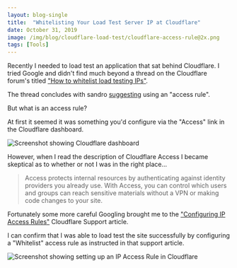 ```yaml
---
layout: blog-single
title:  "Whitelisting Your Load Test Server IP at Cloudflare"
date: October 31, 2019
image: /img/blog/cloudflare-load-test/cloudflare-access-rule@2x.png
tags: [Tools]
---
```


Recently I needed to load test an application that sat behind Cloudflare. I tried Google and didn't find much beyond a thread on the Cloudflare forum's titled ["How to whitelist load testing IPs"](https://community.cloudflare.com/t/how-to-whitelist-load-testing-ips/51007).

The thread concludes with sandro [suggesting](https://community.cloudflare.com/t/how-to-whitelist-load-testing-ips/51007/4) using an "access rule".

<!-- excerpt_separator -->

But what is an access rule?

At first it seemed it was something you'd configure via the "Access" link in the Cloudflare dashboard.

<img
  class="rounded shadow"
  src="/img/blog/cloudflare-load-test/cloudflare-dashboard@1x.png"
  srcset="/img/blog/cloudflare-load-test/cloudflare-dashboard@1x.png 1x, /img/blog/cloudflare-load-test/cloudflare-dashboard@2x.png 2x"
  alt="Screenshot showing Cloudflare dashboard">

However, when I read the description of Cloudflare Access I became skeptical as to whether or not I was in the right place...

> Access protects internal resources by authenticating against identity providers you already use. With Access, you can control which users and groups can reach sensitive materials without a VPN or making code changes to your site.
 
Fortunately some more careful Googling brought me to the ["Configuring IP Access Rules"](https://support.cloudflare.com/hc/en-us/articles/217074967-Configuring-IP-Access-Rules) Cloudflare Support article.

I can confirm that I was able to load test the site successfully by configuring a "Whitelist" access rule as instructed in that support article. 

<img
  class="rounded shadow"
  src="/img/blog/cloudflare-load-test/cloudflare-access-rule@1x.png"
  srcset="/img/blog/cloudflare-load-test/cloudflare-access-rule@1x.png 1x, /img/blog/cloudflare-load-test/cloudflare-access-rule@2x.png 2x"
  alt="Screenshot showing setting up an IP Access Rule in Cloudflare">